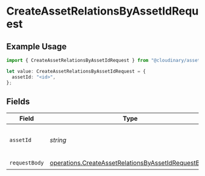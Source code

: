 # CreateAssetRelationsByAssetIdRequest

## Example Usage

```typescript
import { CreateAssetRelationsByAssetIdRequest } from "@cloudinary/assets/models/operations";

let value: CreateAssetRelationsByAssetIdRequest = {
  assetId: "<id>",
};
```

## Fields

| Field                                                                                                                      | Type                                                                                                                       | Required                                                                                                                   | Description                                                                                                                |
| -------------------------------------------------------------------------------------------------------------------------- | -------------------------------------------------------------------------------------------------------------------------- | -------------------------------------------------------------------------------------------------------------------------- | -------------------------------------------------------------------------------------------------------------------------- |
| `assetId`                                                                                                                  | *string*                                                                                                                   | :heavy_check_mark:                                                                                                         | The asset ID of the asset to update.                                                                                       |
| `requestBody`                                                                                                              | [operations.CreateAssetRelationsByAssetIdRequestBody](../../models/operations/createassetrelationsbyassetidrequestbody.md) | :heavy_check_mark:                                                                                                         | N/A                                                                                                                        |